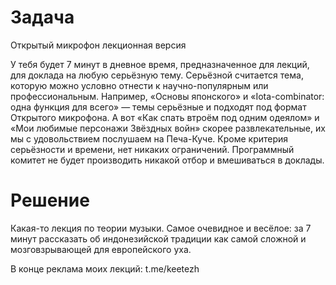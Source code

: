 # Задача

Открытый микрофон лекционная версия

У тебя будет 7 минут в дневное время, предназначенное для лекций, для доклада на любую серьёзную тему. 
Серьёзной считается тема, которую можно условно отнести к научно-популярным или профессиональным. 
Например, «Основы японского» и «Iota-combinator: одна функция для всего» — темы серьёзные и подходят под формат 
Открытого микрофона. А вот «Как спать втроём под одним одеялом» и «Мои любимые персонажи Звёздных войн» скорее развлекательные, их мы с удовольствием послушаем на Печа-Куче.
Кроме критерия серьёзности и времени, нет никаких ограничений. Программный комитет не будет производить никакой отбор и вмешиваться в доклады.

# Решение

Какая-то лекция по теории музыки. Самое очевидное и весёлое: за 7 минут рассказать об индонезийской традиции как самой сложной и мозговзрывающей для европейского уха.

В конце реклама моих лекций: t.me/keetezh

